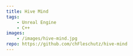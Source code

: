 ```yaml
---
title: Hive Mind
tags: 
    - Unreal Engine
    - C++
images: 
    - /images/hive-mind.jpg
repo: https://github.com/chFleschutz/hive-mind
---
```


